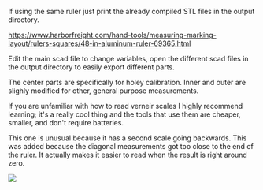 If using the same ruler just print the already compiled STL files in the output directory.

https://www.harborfreight.com/hand-tools/measuring-marking-layout/rulers-squares/48-in-aluminum-ruler-69365.html

Edit the main scad file to change variables, open the different scad files in the output directory to easily export different parts.

The center parts are specifically for holey calibration.  Inner and outer are slighly modified for other, general purpose measurements.

If you are unfamiliar with how to read verneir scales I highly recommend learning; it's a really cool thing and the tools that use them are cheaper, smaller, and don't require batteries.  

This one is unusual because it has a second scale going backwards.  This was added because the diagonal measurements got too close to the end of the ruler.  It actually makes it easier to read when the result is right around zero.

![](https://raw.githubusercontent.com/AaronVerDow/Holey_Calibration_Helper/main/pics/overview.jpg)
